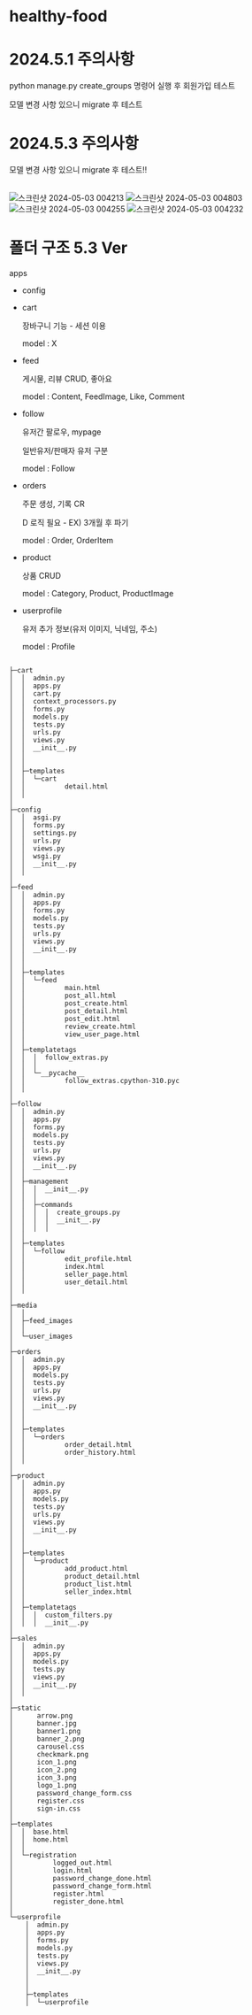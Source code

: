 # healthy-food
<h1>2024.5.1 주의사항</h1>
python manage.py create_groups 명령어 실행 후 회원가입 테스트

모델 변경 사항 있으니 migrate 후 테스트

<h1>2024.5.3 주의사항</h1>
모델 변경 사항 있으니 migrate 후 테스트!! <br>

<br>



![스크린샷 2024-05-03 004213](https://github.com/Gothax/healthy-food/assets/82752784/b68a6317-8392-463e-8c28-67d48ee98e08)
![스크린샷 2024-05-03 004803](https://github.com/Gothax/healthy-food/assets/82752784/232daaae-37f2-4530-8340-1b9e2e8d7d91)
![스크린샷 2024-05-03 004255](https://github.com/Gothax/healthy-food/assets/82752784/86171c32-7657-4069-b008-90db4bedaa57)
![스크린샷 2024-05-03 004232](https://github.com/Gothax/healthy-food/assets/82752784/50e79bb1-744d-487d-9293-67f9d1431b95)



<h1>폴더 구조 5.3 Ver</h1>
apps

- config
- cart

    장바구니 기능 - 세션 이용

    model : X
- feed

    게시물, 리뷰 CRUD, 좋아요


    model : Content, FeedImage, Like, Comment
- follow

    유저간 팔로우, mypage

    일반유저/판매자 유저 구분

    model : Follow

- orders

    주문 생성, 기록 CR

    D 로직 필요 - EX) 3개월 후 파기

    model : Order, OrderItem

- product

    상품 CRUD

    model : Category, Product, ProductImage

- userprofile

    유저 추가 정보(유저 이미지, 닉네임, 주소)

    model : Profile


```

├─cart
│  │  admin.py
│  │  apps.py
│  │  cart.py
│  │  context_processors.py
│  │  forms.py
│  │  models.py
│  │  tests.py
│  │  urls.py
│  │  views.py
│  │  __init__.py
│  │
│  │
│  ├─templates
│  │  └─cart
│  │          detail.html
│  │
│
├─config
│  │  asgi.py
│  │  forms.py
│  │  settings.py
│  │  urls.py
│  │  views.py
│  │  wsgi.py
│  │  __init__.py
│  │
│
├─feed
│  │  admin.py
│  │  apps.py
│  │  forms.py
│  │  models.py
│  │  tests.py
│  │  urls.py
│  │  views.py
│  │  __init__.py
│  │
│  │
│  ├─templates
│  │  └─feed
│  │          main.html
│  │          post_all.html
│  │          post_create.html
│  │          post_detail.html
│  │          post_edit.html
│  │          review_create.html
│  │          view_user_page.html
│  │
│  ├─templatetags
│  │  │  follow_extras.py
│  │  │
│  │  └─__pycache__
│  │          follow_extras.cpython-310.pyc
│  │
│
├─follow
│  │  admin.py
│  │  apps.py
│  │  forms.py
│  │  models.py
│  │  tests.py
│  │  urls.py
│  │  views.py
│  │  __init__.py
│  │
│  ├─management
│  │  │  __init__.py
│  │  │
│  │  ├─commands
│  │  │  │  create_groups.py
│  │  │  │  __init__.py
│  │  │  │
│  │
│  ├─templates
│  │  └─follow
│  │          edit_profile.html
│  │          index.html
│  │          seller_page.html
│  │          user_detail.html
│  │
│
├─media
│  │
│  ├─feed_images
│  │
│  └─user_images
│
├─orders
│  │  admin.py
│  │  apps.py
│  │  models.py
│  │  tests.py
│  │  urls.py
│  │  views.py
│  │  __init__.py
│  │
│  │
│  ├─templates
│  │  └─orders
│  │          order_detail.html
│  │          order_history.html
│  │
│
├─product
│  │  admin.py
│  │  apps.py
│  │  models.py
│  │  tests.py
│  │  urls.py
│  │  views.py
│  │  __init__.py
│  │
│  │
│  ├─templates
│  │  └─product
│  │          add_product.html
│  │          product_detail.html
│  │          product_list.html
│  │          seller_index.html
│  │
│  ├─templatetags
│  │  │  custom_filters.py
│  │  │  __init__.py
│
├─sales
│  │  admin.py
│  │  apps.py
│  │  models.py
│  │  tests.py
│  │  views.py
│  │  __init__.py
│  │
│
├─static
│      arrow.png
│      banner.jpg
│      banner1.png
│      banner_2.png
│      carousel.css
│      checkmark.png
│      icon_1.png
│      icon_2.png
│      icon_3.png
│      logo_1.png
│      password_change_form.css
│      register.css
│      sign-in.css
│
├─templates
│  │  base.html
│  │  home.html
│  │
│  └─registration
│          logged_out.html
│          login.html
│          password_change_done.html
│          password_change_form.html
│          register.html
│          register_done.html
│
└─userprofile
    │  admin.py
    │  apps.py
    │  forms.py
    │  models.py
    │  tests.py
    │  views.py
    │  __init__.py
    │
    │
    ├─templates
    │  └─userprofile
```
